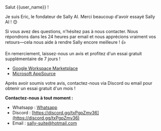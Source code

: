 Salut {{user_name}} !

Je suis Eric, le fondateur de Sally AI. Merci beaucoup d'avoir essayé Sally AI ! 😊

Si vous avez des questions, n'hésitez pas à nous contacter. Nous répondrons dans les 24 heures par email et nous apprécions vraiment vos retours—cela nous aide à rendre Sally encore meilleure ! 👍

En remerciement, laissez-nous un avis et profitez d'un essai gratuit supplémentaire de 7 jours !

- [Google Workspace Marketplace](https://workspace.google.com/u/0/marketplace/app/sally_suite/502322973058)
- [Microsoft AppSource](https://appsource.microsoft.com/en-us/product/office/WA200006772?tab=Reviews)

Après avoir soumis votre avis, contactez-nous via Discord ou email pour obtenir un essai gratuit d'un mois !

**Contactez-nous à tout moment :**

- Whatsapp : [Whatsapp](https://wa.me/8619066504137)
- Discord : [https://discord.gg/txPgpZmv36](https://discord.gg/txPgpZmv36)
- Email : [sally-suite@hotmail.com](mailto:sally-suite@hotmail.com)
